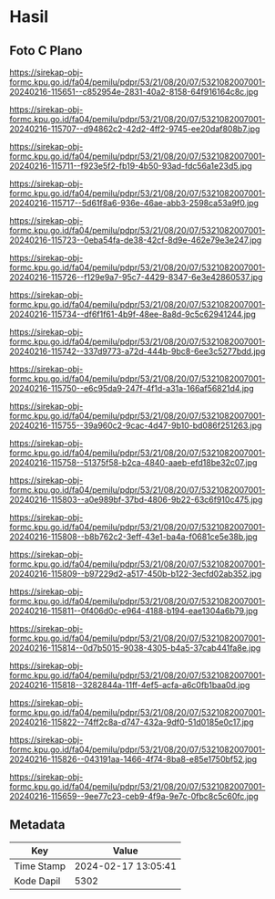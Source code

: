 # Hasil

## Foto C Plano

https://sirekap-obj-formc.kpu.go.id/fa04/pemilu/pdpr/53/21/08/20/07/5321082007001-20240216-115651--c852954e-2831-40a2-8158-64f916164c8c.jpg

https://sirekap-obj-formc.kpu.go.id/fa04/pemilu/pdpr/53/21/08/20/07/5321082007001-20240216-115707--d94862c2-42d2-4ff2-9745-ee20daf808b7.jpg

https://sirekap-obj-formc.kpu.go.id/fa04/pemilu/pdpr/53/21/08/20/07/5321082007001-20240216-115711--f923e5f2-fb19-4b50-93ad-fdc56a1e23d5.jpg

https://sirekap-obj-formc.kpu.go.id/fa04/pemilu/pdpr/53/21/08/20/07/5321082007001-20240216-115717--5d61f8a6-936e-46ae-abb3-2598ca53a9f0.jpg

https://sirekap-obj-formc.kpu.go.id/fa04/pemilu/pdpr/53/21/08/20/07/5321082007001-20240216-115723--0eba54fa-de38-42cf-8d9e-462e79e3e247.jpg

https://sirekap-obj-formc.kpu.go.id/fa04/pemilu/pdpr/53/21/08/20/07/5321082007001-20240216-115726--f129e9a7-95c7-4429-8347-6e3e42860537.jpg

https://sirekap-obj-formc.kpu.go.id/fa04/pemilu/pdpr/53/21/08/20/07/5321082007001-20240216-115734--df6f1f61-4b9f-48ee-8a8d-9c5c62941244.jpg

https://sirekap-obj-formc.kpu.go.id/fa04/pemilu/pdpr/53/21/08/20/07/5321082007001-20240216-115742--337d9773-a72d-444b-9bc8-6ee3c5277bdd.jpg

https://sirekap-obj-formc.kpu.go.id/fa04/pemilu/pdpr/53/21/08/20/07/5321082007001-20240216-115750--e6c95da9-247f-4f1d-a31a-166af56821d4.jpg

https://sirekap-obj-formc.kpu.go.id/fa04/pemilu/pdpr/53/21/08/20/07/5321082007001-20240216-115755--39a960c2-9cac-4d47-9b10-bd086f251263.jpg

https://sirekap-obj-formc.kpu.go.id/fa04/pemilu/pdpr/53/21/08/20/07/5321082007001-20240216-115758--51375f58-b2ca-4840-aaeb-efd18be32c07.jpg

https://sirekap-obj-formc.kpu.go.id/fa04/pemilu/pdpr/53/21/08/20/07/5321082007001-20240216-115803--a0e989bf-37bd-4806-9b22-63c6f910c475.jpg

https://sirekap-obj-formc.kpu.go.id/fa04/pemilu/pdpr/53/21/08/20/07/5321082007001-20240216-115808--b8b762c2-3eff-43e1-ba4a-f0681ce5e38b.jpg

https://sirekap-obj-formc.kpu.go.id/fa04/pemilu/pdpr/53/21/08/20/07/5321082007001-20240216-115809--b97229d2-a517-450b-b122-3ecfd02ab352.jpg

https://sirekap-obj-formc.kpu.go.id/fa04/pemilu/pdpr/53/21/08/20/07/5321082007001-20240216-115811--0f406d0c-e964-4188-b194-eae1304a6b79.jpg

https://sirekap-obj-formc.kpu.go.id/fa04/pemilu/pdpr/53/21/08/20/07/5321082007001-20240216-115814--0d7b5015-9038-4305-b4a5-37cab441fa8e.jpg

https://sirekap-obj-formc.kpu.go.id/fa04/pemilu/pdpr/53/21/08/20/07/5321082007001-20240216-115818--3282844a-11ff-4ef5-acfa-a6c0fb1baa0d.jpg

https://sirekap-obj-formc.kpu.go.id/fa04/pemilu/pdpr/53/21/08/20/07/5321082007001-20240216-115822--74ff2c8a-d747-432a-9df0-51d0185e0c17.jpg

https://sirekap-obj-formc.kpu.go.id/fa04/pemilu/pdpr/53/21/08/20/07/5321082007001-20240216-115826--043191aa-1466-4f74-8ba8-e85e1750bf52.jpg

https://sirekap-obj-formc.kpu.go.id/fa04/pemilu/pdpr/53/21/08/20/07/5321082007001-20240216-115659--9ee77c23-ceb9-4f9a-9e7c-0fbc8c5c60fc.jpg


## Metadata

| Key        | Value               |
| ---------- | ------------------- |
| Time Stamp | 2024-02-17 13:05:41 |
| Kode Dapil | 5302                |



